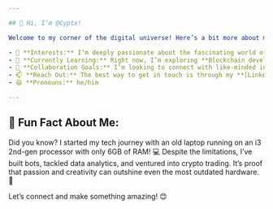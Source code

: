 ```yaml
---

## 👋 Hi, I’m @Cyptx!  

Welcome to my corner of the digital universe! Here’s a bit more about me:  

- 👀 **Interests:** I’m deeply passionate about the fascinating world of **Blockchain** and **Data Analytics**. From unraveling complex datasets to understanding decentralized technologies, I thrive on diving into innovative solutions and disruptive ideas.  
- 🌱 **Currently Learning:** Right now, I’m exploring **Blockchain development** with a focus on **Solidity**. I’m learning not just how it works but how it can revolutionize industries. Every day is a step closer to mastering the art of creating seamless and efficient smart contracts!  
- 💞️ **Collaboration Goals:** I’m looking to connect with like-minded individuals on **LinkedIn** to share ideas, collaborate on exciting projects, and build impactful networks. Let’s brainstorm, create, and innovate together!  
- 📫 **Reach Out:** The best way to get in touch is through my **[LinkedIn Profile](https://www.linkedin.com/in/thecyptx)**. Whether you want to discuss Blockchain, data analytics, or just exchange ideas, I’d love to hear from you!  
- 😄 **Pronouns:** he/him  

---
```


## 🎉 Fun Fact About Me:  
Did you know? I started my tech journey with an old laptop running on an i3 2nd-gen processor with only 6GB of RAM! 💻 Despite the limitations, I’ve built bots, tackled data analytics, and ventured into crypto trading. It’s proof that passion and creativity can outshine even the most outdated hardware. 🚀  

Let’s connect and make something amazing! 😊
